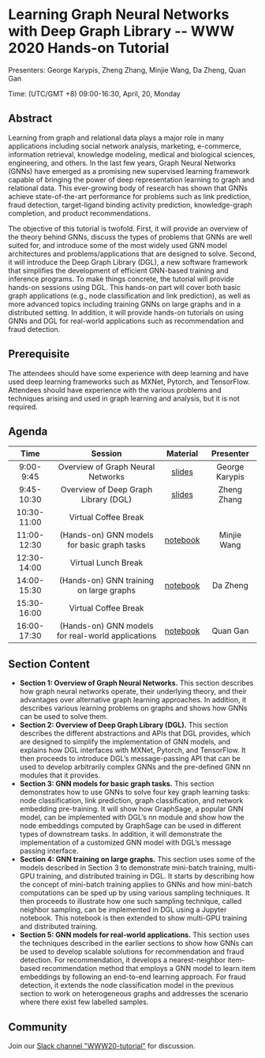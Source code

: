 Learning Graph Neural Networks with Deep Graph Library -- WWW 2020 Hands-on Tutorial
===

Presenters: George Karypis, Zheng Zhang, Minjie Wang, Da Zheng, Quan Gan

Time: (UTC/GMT +8) 09:00-16:30, April, 20, Monday

Abstract
---
Learning from graph and relational data plays a major role in many applications
including social network analysis, marketing, e-commerce, information retrieval,
knowledge modeling, medical and biological sciences, engineering, and others. In the
last few years, Graph Neural Networks (GNNs) have emerged as a promising new supervised
learning framework capable of bringing the power of deep representation learning to
graph and relational data. This ever-growing body of research has shown that GNNs
achieve state-of-the-art performance for problems such as link prediction, fraud
detection, target-ligand binding activity prediction, knowledge-graph completion,
and product recommendations.

The objective of this tutorial is twofold. First, it will provide an overview of the
theory behind GNNs, discuss the types of problems that GNNs are well suited for, and
introduce some of the most widely used GNN model architectures and problems/applications
that are designed to solve. Second, it will introduce the Deep Graph Library (DGL), a
new software framework that simplifies the development of efficient GNN-based training
and inference programs. To make things concrete, the tutorial will provide hands-on
sessions using DGL. This hands-on part will cover both basic graph applications (e.g.,
node classification and link prediction), as well as more advanced topics including
training GNNs on large graphs and in a distributed setting. In addition, it will provide
hands-on tutorials on using GNNs and DGL for real-world applications such as recommendation
and fraud detection.

Prerequisite
---

The attendees should have some experience with deep learning and have used deep learning
frameworks such as MXNet, Pytorch, and TensorFlow. Attendees should have experience with
the various problems and techniques arising and used in graph learning and analysis, but
it is not required.

Agenda
---

| Time | Session | Material | Presenter |
|:----:|:-------:|:--------:|:---------:|
| 9:00-9:45 | Overview of Graph Neural Networks | [slides](https://github.com/zheng-da/dgl-tutorial-full/blob/master/GNN_overview.pptx) | George Karypis |
| 9:45-10:30 | Overview of Deep Graph Library (DGL) | [slides](https://github.com/zheng-da/dgl-tutorial-full/blob/master/dgl_api/dgl-www-zz.pptx) | Zheng Zhang |
| 10:30-11:00 | Virtual Coffee Break | | |
| 11:00-12:30 | (Hands-on) GNN models for basic graph tasks | [notebook](https://github.com/dglai/WWW20-Hands-on-Tutorial/blob/master/_legacy/basic_apps/BasicTasks_pytorch.ipynb) | Minjie Wang |
| 12:30-14:00 | Virtual Lunch Break | | |
| 14:00-15:30 | (Hands-on) GNN training on large graphs | [notebook](https://github.com/dglai/WWW20-Hands-on-Tutorial/blob/master/large_graphs) | Da Zheng |
| 15:30-16:00 | Virtual Coffee Break | | |
| 16:00-17:30 | (Hands-on) GNN models for real-world applications | [notebook](https://github.com/dglai/WWW20-Hands-on-Tutorial/blob/master/_legacy/advanced_apps/rec/Recommendation.ipynb) | Quan Gan |

Section Content
---

* **Section 1: Overview of Graph Neural Networks.** This section describes how graph
  neural networks operate, their underlying theory, and their advantages over alternative
  graph learning approaches. In addition, it describes various learning problems on graphs
  and shows how GNNs can be used to solve them.
* **Section 2: Overview of Deep Graph Library (DGL).** This section describes the different
  abstractions and APIs that DGL provides, which are designed to simplify the implementation
  of GNN models, and explains how DGL interfaces with MXNet, Pytorch, and TensorFlow.
  It then proceeds to introduce DGL’s message-passing API that can be used to develop
  arbitrarily complex GNNs and the pre-defined GNN nn modules that it provides.
* **Section 3: GNN models for basic graph tasks.** This section demonstrates how to use
  GNNs to solve four key graph learning tasks: node classification, link prediction, graph
  classification, and network embedding pre-training. It will show how GraphSage, a popular
  GNN model, can be implemented with DGL’s nn module and show how the node embeddings
  computed by GraphSage can be used in different types of downstream tasks. In addition,
  it will demonstrate the implementation of a customized GNN model with DGL’s message passing
  interface.
* **Section 4: GNN training on large graphs.** This section uses some of the models described
  in Section 3 to demonstrate mini-batch training, multi-GPU training, and distributed
  training in DGL. It starts by describing how the concept of mini-batch training applies to
  GNNs and how mini-batch computations can be sped up by using various sampling techniques.
  It then proceeds to illustrate how one such sampling technique, called neighbor sampling,
  can be implemented in DGL using a Jupyter notebook. This notebook is then extended to show
  multi-GPU training and distributed training.
* **Section 5: GNN models for real-world applications.** This section uses the techniques
  described in the earlier sections to show how GNNs can be used to develop scalable solutions
  for recommendation and fraud detection. For recommendation, it develops a nearest-neighbor
  item-based recommendation method that employs a GNN model to learn item embeddings by
  following an end-to-end learning approach. For fraud detection, it extends the node
  classification model in the previous section to work on heterogeneous graphs and addresses
  the scenario where there exist few labelled samples.

## Community

Join our [Slack channel "WWW20-tutorial"](https://join.slack.com/t/deep-graph-library/shared_invite/zt-docxzmw2-9yMsL7rv9a2tpjzlLlVptg) for discussion.
